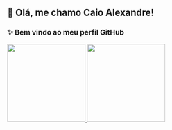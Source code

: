 
## 👋 Olá, me chamo Caio Alexandre! 
### ✨ Bem vindo ao meu perfil GitHub


<div>
<a href="https://github.com/caiioalves">
<img height="180em" src="https://github-readme-stats.vercel.app/api/top-langs/?username=caiioalves&layout=compact&langs_count=7&theme=dracula"/>
<img height="180em" src="https://github-readme-stats.vercel.app/api?username=caiioalves&show_icons=true&theme=dracula&include_all_commits=true&count_private=true"/>
</div>

<!--
**caiioalves/caiioalves** is a ✨ _special_  ✨ repository because its `README.md` (this file) appears on your GitHub profile.

Here are some ideas to get you started:

- 🔭 I’m currently working on ...
- 🌱 I’m currently learning ...
- 👯 I’m looking to collaborate on ...
- 🤔 I’m looking for help with ...
- 💬 Ask me about ...
- 📫 How to reach me: ...
- 😄 Pronouns: ...
- ⚡ Fun fact: ...
-->
